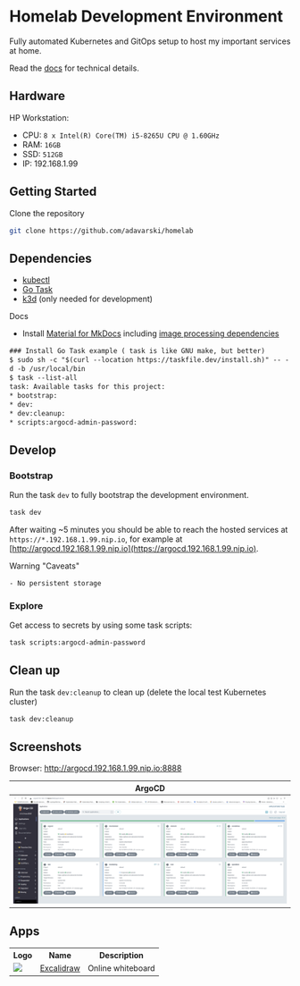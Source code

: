 # Homelab Development Environment

Fully automated Kubernetes and GitOps setup to host my important services at home.

Read the [docs](https://adavarski.github.io/homelab) for technical details.

## Hardware

HP Workstation:
- CPU: `8 x Intel(R) Core(TM) i5-8265U CPU @ 1.60GHz`
- RAM: `16GB`
- SSD: `512GB`
- IP: 192.168.1.99

## Getting Started

Clone the repository

```sh
git clone https://github.com/adavarski/homelab
```

## Dependencies

- [kubectl](https://kubernetes.io/docs/tasks/tools/#kubectl)
- [Go Task](https://taskfile.dev/installation)
- [k3d](https://k3d.io/#installation) (only needed for development)

 Docs
- Install [Material for MkDocs](https://squidfunk.github.io/mkdocs-material/getting-started/#latest) including [image processing dependencies](https://squidfunk.github.io/mkdocs-material/setup/dependencies/image-processing)

```
### Install Go Task example ( task is like GNU make, but better)
$ sudo sh -c "$(curl --location https://taskfile.dev/install.sh)" -- -d -b /usr/local/bin
$ task --list-all
task: Available tasks for this project:
* bootstrap:                           
* dev:                                 
* dev:cleanup:                         
* scripts:argocd-admin-password: 
```

## Develop

### Bootstrap

Run the task `dev` to fully bootstrap the development environment.

```bash
task dev
```

After waiting ~5 minutes you should be able to reach the hosted services at `https://*.192.168.1.99.nip.io`, for example at [http://argocd.192.168.1.99.nip.io](https://argocd.192.168.1.99.nip.io).

Warning "Caveats"

    - No persistent storage

### Explore

Get access to secrets by using some task scripts:

```bash
task scripts:argocd-admin-password
```

## Clean up

Run the task `dev:cleanup` to clean up (delete the local test Kubernetes cluster)

```bash
task dev:cleanup
```

## Screenshots

Browser: http://argocd.192.168.1.99.nip.io:8888

| ArgoCD |
| :--: |
| ![ArgoCD dashboard screenshot](docs/images/homelab-argocd.png) |


## Apps

<table>
    <tr>
        <th>Logo</th> <th>Name</th> <th>Description</th>
    </tr>
    <tr>
        <td><img src="https://docs.excalidraw.com/img/logo.svg" width="48">
        <td><a href="https://docs.excalidraw.com">Excalidraw</a></td>
        <td>Online whiteboard</td>
    </tr>
</table>
